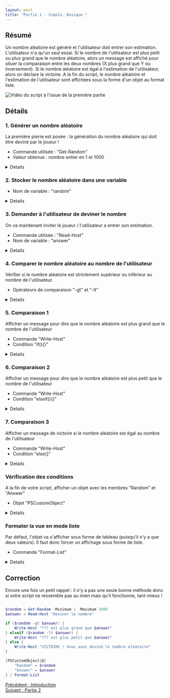 ```yaml
---
layout: post
title: "Partie 1 - Simple. Basique."
---
```


## Résumé

Un nombre aléatoire est généré et l'utilisateur doit entrer son estimation. L'utilisateur n'a qu'un seul essai. Si le nombre de l'utilisateur est plus petit ou plus grand que le nombre aléatoire, alors un message est affiché pour situer la comparaison entre les deux nombres (X plus grand que Y ou inversement). Si le nombre aléatoire est égal à l'estimation de l'utilisateur, alors on déclare la victoire. A la fin du script, le nombre aléatoire et l'estimation de l'utilisateur sont affichées sous la forme d'un objet au format liste.

![Vidéo du script à l'issue de la première partie](cours-pratique-partie-1.gif)

## Détails

### 1. Générer un nombre aléatoire

La première pierre est posée : la génération du nombre aléatoire qui doit être deviné par le joueur !

- Commande utilisée : "Get-Random"
- Valeur obtenue : nombre entier en 1 et 1000

<details>
  <pre><code>
    Get-Random -Minimum 1 -Maximum 1000
  </code></pre>
</details>

### 2. Stocker le nombre aléatoire dans une variable

- Nom de variable : "random"

<details>
  <pre><code>
    $random = Get-Random -Minimum 1 -Maximum 1000
  </code></pre>
</details>

### 3. Demander à l'utilisateur de deviner le nombre

On va maintenant inviter le joueur / l'utilisateur a entrer son estimation.

- Commande utilisée : "Read-Host"
- Nom de variable : "answer"

<details>
  <pre><code>
    $answer = Read-Host "Deviner le nombre"
  </code></pre>
</details>

### 4. Comparer le nombre aléatoire au nombre de l'utilisateur

Vérifier si le nombre aléatoire est strictement supérieur ou inférieur au nombre de l'utilisateur.

- Opérateurs de comparaison "-gt" et "-lt"

<details>
  <pre><code>
    # Aléatoire est supérieur au nb utilisateur
    $random -gt $answer
    $answer -lt $random
    # Aléatoire est plus petit que nb utilisateur
    $random -lt $answer
    $answer -gt $random
  </code></pre>
</details>

### 5. Comparaison 1 

Afficher un message pour dire que le nombre aléatoire est plus grand que le nombre de l'utilisateur 

- Commande "Write-Host"
- Condition "if(){}"

<details>
  <pre><code>
    if ($random -gt $answer) { Write-Host "??? est plus grand que $answer" }
  </code></pre>
</details>

### 6. Comparaison 2

Afficher un message pour dire que le nombre aléatoire est plus petit que le nombre de l'utilisateur

- Commande "Write-Host"
- Condition "elseif(){}"

<details>
  <pre><code>
    elseif ($random -lt $answer) { Write-Host "??? est plus petit que $answer" }
  </code></pre>
</details>

### 7. Comparaison 3

Afficher un message de victoire si le nombre aléatoire est égal au nombre de l'utilisateur

- Commande "Write-Host"
- Condition "else{}"

<details>
  <pre><code>
    else { Write-Host "VICTOIRE ! Vous avez devinez le nombre aléatoire" }
  </code></pre>
</details>

### Vérification des conditions

A la fin de votre script, afficher un objet avec les membres "Random" et "Answer"

- Objet "PSCustomObject"

<details>
  <pre><code>
    $result = [PSCustomObject]@{
        "Random" = $random
        "Answer" = $answer
    }
  </code></pre>
</details>

### Formater la vue en mode liste

Par défaut, l'objet va s'afficher sous forme de tableau (puisqu'il n'y a que deux valeurs). Il faut donc forcer un affichage sous forme de liste.

- Commande "Format-List"

<details>
  <pre><code>
    $result | Format-List
  </code></pre>
</details>

## Correction 

Encore une fois un petit rappel : il n'y a pas une seule bonne méthode donc si votre script ne ressemble pas au mien mais qu'il fonctionne, tant-mieux !

```powershell

$random = Get-Random -Minimum 1 -Maximum 1000
$answer = Read-Host "Deviner le nombre"

if ($random -gt $answer) { 
    Write-Host "??? est plus grand que $answer"
} elseif ($random -lt $answer) {
    Write-Host "??? est plus petit que $answer"
} else {
    Write-Host "VICTOIRE ! Vous avez deviné le nombre aléatoire"
}

[PSCustomObject]@{
    "Random" = $random
    "Answer" = $answer
} | Format-List

```

<div class="buttons">
    <div class="buttonBack">
        <a href="/2022/10/21/cours-pratique-posh-0">Précédent : Introduction</a>
    </div>
    <div class="buttonNext">
        <a href="/2022/10/21/cours-pratique-posh-2">Suivant : Partie 2</a>
    </div>
</div>